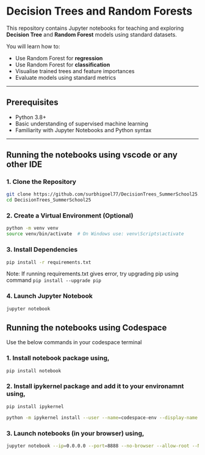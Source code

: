 # Decision Trees and Random Forests

This repository contains Jupyter notebooks for teaching and exploring **Decision Tree** and **Random Forest** models using standard datasets.

You will learn how to:
- Use Random Forest for **regression** 
- Use Random Forest for **classification** 
- Visualise trained trees and feature importances
- Evaluate models using standard metrics

---

## Prerequisites

- Python 3.8+
- Basic understanding of supervised machine learning
- Familiarity with Jupyter Notebooks and Python syntax

---

## Running the notebooks using vscode or any other IDE

### 1. Clone the Repository

```bash
git clone https://github.com/surbhigoel77/DecisionTrees_SummerSchool25.git
cd DecisionTrees_SummerSchool25
```

### 2. Create a Virtual Environment (Optional)

```bash
python -m venv venv
source venv/bin/activate  # On Windows use: venv\Scripts\activate
```

### 3. Install Dependencies

```bash
pip install -r requirements.txt
```
Note: If running requirements.txt gives error, try upgrading pip using command `pip install --upgrade pip`

### 4. Launch Jupyter Notebook

```bash
jupyter notebook
```


## Running the notebooks using Codespace
Use the below commands in your codespace terminal

### 1. Install notebook package using,
 ```bash
pip install notebook
```

### 2. Install ipykernel package and add it to your environamnt using,
 ```bash
pip install ipykernel
```
 ```bash
python -m ipykernel install --user --name=codespace-env --display-name "ICCS Codespace"
```

### 3. Launch notebooks (in your browser) using,
```bash 
jupyter notebook --ip=0.0.0.0 --port=8888 --no-browser --allow-root --NotebookApp.token='' --NotebookApp.password='' 